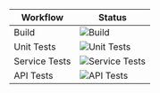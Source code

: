 | Workflow | Status |
|----------|--------|
| Build | ![Build](https://github.com/Mariaiaiaia/auction/actions/workflows/build.yml/badge.svg) |
| Unit Tests | ![Unit Tests](https://github.com/Mariaiaiaia/auction/actions/workflows/unit-tests.yml/badge.svg) |
| Service Tests | ![Service Tests](https://github.com/Mariaiaiaia/auction/actions/workflows/service-tests.yml/badge.svg) |
| API Tests | ![API Tests](https://github.com/Mariaiaiaia/auction/actions/workflows/api-tests.yml/badge.svg) |
